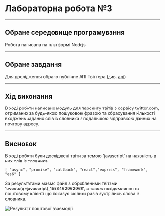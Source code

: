 # Лабораторна робота №3

----
## Обране середовище програмування 
Робота написана на платформі Nodejs

----
## Обранe завдання
Для дослідження обрано публічне АПІ Твіттера
(див. [арі](https://developer.twitter.com/en/docs/tweets/search/api-reference/get-search-tweets.html))


----
## Хід виконання 
В ході роботи написано модуль для парсингу твітів з сервісу twitter.com, отриманих за будь-якою пошуковою фразою та обрахування кількості входжень заданих слів із словника з подальшою відправкою данних на почтову адресу.



----
## Висновок
В ході роботи були досліджені твіти за темою 'javascript' на наявність в них слів із словника
```    
[ "async", "promise", "callback", "react","express", "framework", "es6" ]
````

За результатами маємо файл з обробленими твітами 'tweets(q=javascript)_1558462962966', а також повідомлення на поштовому клієнті що показує скільки разів зустрілись слова із словника.

![Результат поштової взаємодії](https://www.w3schools.com/w3css/img_lights.jpg)
